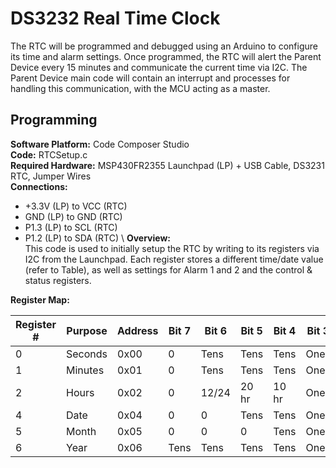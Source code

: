 # DS3232 Real Time Clock
The RTC will be programmed and debugged using an Arduino to configure its time and alarm settings. Once programmed, the RTC will alert the Parent Device every 15 minutes and communicate the current time via I2C. The Parent Device main code will contain an interrupt and processes for handling this communication, with the MCU acting as a master.


## Programming

**Software Platform:** Code Composer Studio \
**Code:** RTCSetup.c \
**Required Hardware:** MSP430FR2355 Launchpad (LP) + USB Cable, DS3231 RTC, Jumper Wires \
**Connections:** 
- +3.3V (LP) to VCC (RTC) 
- GND (LP) to GND (RTC) 
- P1.3 (LP) to SCL (RTC) 
- P1.2 (LP) to SDA (RTC) \ 
**Overview:** \
This code is used to initially setup the RTC by writing to its registers via I2C from the Launchpad. Each register stores a different time/date value (refer to Table), as well as settings for Alarm 1 and 2 and the control & status registers. 

**Register Map:**

| Register # | Purpose | Address | Bit 7 | Bit 6 | Bit 5 | Bit 4 | Bit 3 | Bit 2 | Bit 1 | Bit 0 |
|------------|---------|---------|-------|-------|-------|-------|-------|-------|-------|-------|
|      0     | Seconds |  0x00   |   0   | Tens  | Tens  | Tens  | Ones  | Ones  | Ones  | Ones  |
|      1     | Minutes |  0x01   |   0   | Tens  | Tens  | Tens  | Ones  | Ones  | Ones  | Ones  |
|      2     | Hours   |  0x02   |   0   | 12/24 | 20 hr | 10 hr | Ones  | Ones  | Ones  | Ones  |
|      4     | Date    |  0x04   |   0   |   0   | Tens  | Tens  | Ones  | Ones  | Ones  | Ones  |
|      5     | Month   |  0x05   |   0   |   0   |   0   | Tens  | Ones  | Ones  | Ones  | Ones  |
|      6     | Year    |  0x06   | Tens  | Tens  | Tens  | Tens  | Ones  | Ones  | Ones  | Ones  |

